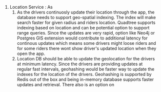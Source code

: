 1. Location Service : As 
   1. As the drivers continuosly update their location through the app, the database needs to support geo-spatial indexing. The index will make search faster for given radius and riders location. Quadtree supports indexing based on location and can be potential option to support range queries. Since the updates are very rapid, option like Neo4j or Postgres GIS extension would contribute to additional latency for continous updates which means some drivers might loose riders and for some riders there wont show driver's updated location when they open the app.
   2. Location DB should be able to update the geolocation for the drivers at minimum latency. Since the drivers are providing updates at regular fast intervals, geohashing would be faster way to update the indexes for the location of the drivers. Geohashing is supported by Redis out of the box and being in-memory database supports faster updates and retrieval. There also is an option on 